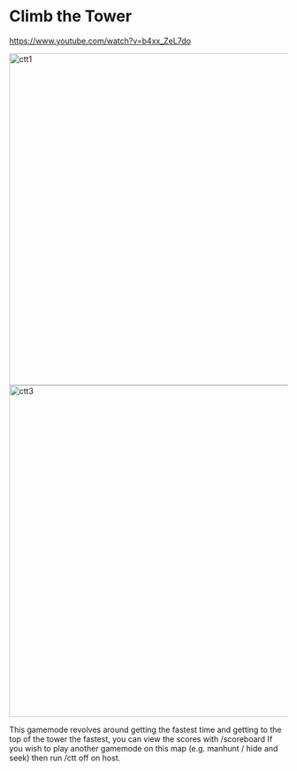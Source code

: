 # Climb the Tower

https://www.youtube.com/watch?v=b4xx_ZeL7do

<img width="600" alt="ctt1" src="https://user-images.githubusercontent.com/44549182/182984859-cd18ba8b-c6d5-45a8-b2f7-9081fae50354.png">
<img width="600" alt="ctt3" src="https://user-images.githubusercontent.com/44549182/182984978-7e1011a1-2d1b-4f44-be52-dcfa05d0847e.png">

This gamemode revolves around getting the fastest time and getting to the top of the tower the fastest, you can view the scores with /scoreboard
If you wish to play another gamemode on this map (e.g. manhunt / hide and seek) then run /ctt off on host.